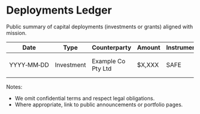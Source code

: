 # Deployments Ledger

Public summary of capital deployments (investments or grants) aligned with mission.

| Date | Type | Counterparty | Amount | Instrument | Notes |
|------|------|-------------|--------|------------|-------|
| YYYY‑MM‑DD | Investment | Example Co Pty Ltd | $X,XXX | SAFE | Public summary only |

Notes:
- We omit confidential terms and respect legal obligations.
- Where appropriate, link to public announcements or portfolio pages.
